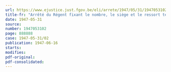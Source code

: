 ```yaml
---
url: https://www.ejustice.just.fgov.be/eli/arrete/1947/05/31/1947053102/justel
title-fr: "Arrêté du Régent fixant le nombre, le siège et le ressort territorial des bureaux de recrutement"
date: 1947-05-31
source:
number: 1947053102
page: 888888
case: 1947-05-31/02
publication: 1947-06-16
starts:
modifies:
pdf-original:
pdf-consolidated:
---
```


